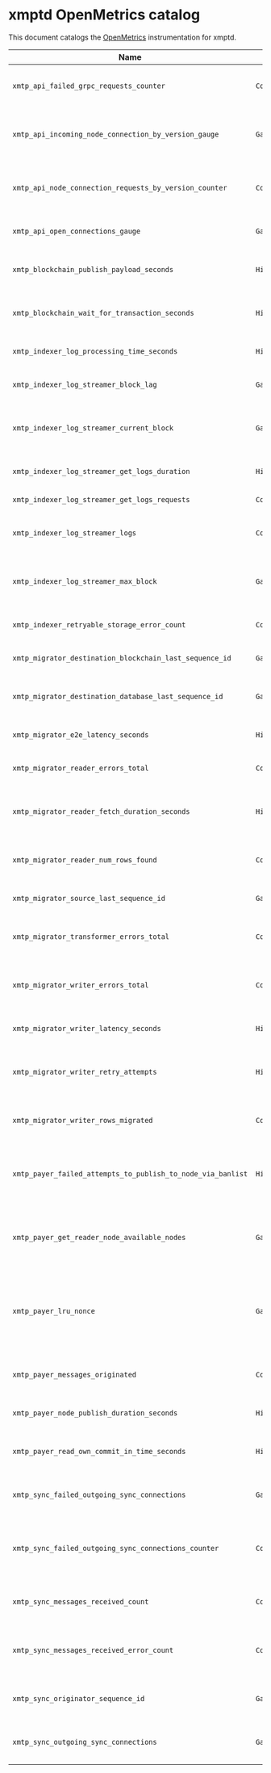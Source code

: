 # xmptd OpenMetrics catalog

This document catalogs the [OpenMetrics](https://prometheus.io/docs/specs/om/open_metrics_spec/) instrumentation for xmptd.

| Name | Type | Description | File |
|------|------|-------------|------|
| `xmtp_api_failed_grpc_requests_counter` | `Counter` | Number of failed GRPC requests by code | `pkg/metrics/api.go` |
| `xmtp_api_incoming_node_connection_by_version_gauge` | `Gauge` | Number of incoming node connections by version | `pkg/metrics/api.go` |
| `xmtp_api_node_connection_requests_by_version_counter` | `Counter` | Number of incoming node connections by version | `pkg/metrics/api.go` |
| `xmtp_api_open_connections_gauge` | `Gauge` | Number of open API connections | `pkg/metrics/api.go` |
| `xmtp_blockchain_publish_payload_seconds` | `Histogram` | Time to publish a payload to the blockchain | `pkg/metrics/blockchain.go` |
| `xmtp_blockchain_wait_for_transaction_seconds` | `Histogram` | Time spent waiting for transaction receipt | `pkg/metrics/blockchain.go` |
| `xmtp_indexer_log_processing_time_seconds` | `Histogram` | Time to process a blockchain log | `pkg/metrics/indexer.go` |
| `xmtp_indexer_log_streamer_block_lag` | `Gauge` | Lag between current block and max block | `pkg/metrics/indexer.go` |
| `xmtp_indexer_log_streamer_current_block` | `Gauge` | Current block being processed by the log streamer | `pkg/metrics/indexer.go` |
| `xmtp_indexer_log_streamer_get_logs_duration` | `Histogram` | Duration of the get logs call | `pkg/metrics/indexer.go` |
| `xmtp_indexer_log_streamer_get_logs_requests` | `Counter` | Number of get logs requests | `pkg/metrics/indexer.go` |
| `xmtp_indexer_log_streamer_logs` | `Counter` | Number of logs found by the log streamer | `pkg/metrics/indexer.go` |
| `xmtp_indexer_log_streamer_max_block` | `Gauge` | Max block on the chain to be processed by the log streamer | `pkg/metrics/indexer.go` |
| `xmtp_indexer_retryable_storage_error_count` | `Counter` | Number of retryable storage errors | `pkg/metrics/indexer.go` |
| `xmtp_migrator_destination_blockchain_last_sequence_id` | `Gauge` | Last sequence ID published to blockchain | `pkg/metrics/migrator.go` |
| `xmtp_migrator_destination_database_last_sequence_id` | `Gauge` | Last sequence ID persisted in destination database | `pkg/metrics/migrator.go` |
| `xmtp_migrator_e2e_latency_seconds` | `Histogram` | Time spent migrating a message | `pkg/metrics/migrator.go` |
| `xmtp_migrator_reader_errors_total` | `Counter` | Total number of reader errors | `pkg/metrics/migrator.go` |
| `xmtp_migrator_reader_fetch_duration_seconds` | `Histogram` | Time spent fetching records from source database | `pkg/metrics/migrator.go` |
| `xmtp_migrator_reader_num_rows_found` | `Counter` | Number of rows fetched from source database | `pkg/metrics/migrator.go` |
| `xmtp_migrator_source_last_sequence_id` | `Gauge` | Last sequence ID pulled from source DB | `pkg/metrics/migrator.go` |
| `xmtp_migrator_transformer_errors_total` | `Counter` | Total number of transformation errors | `pkg/metrics/migrator.go` |
| `xmtp_migrator_writer_errors_total` | `Counter` | Total number of writer errors by destination and error type | `pkg/metrics/migrator.go` |
| `xmtp_migrator_writer_latency_seconds` | `Histogram` | Time spent writing to destination | `pkg/metrics/migrator.go` |
| `xmtp_migrator_writer_retry_attempts` | `Histogram` | Number of retry attempts before success or failure | `pkg/metrics/migrator.go` |
| `xmtp_migrator_writer_rows_migrated` | `Counter` | Total number of rows successfully migrated | `pkg/metrics/migrator.go` |
| `xmtp_payer_failed_attempts_to_publish_to_node_via_banlist` | `Histogram` | Number of failed attempts to publish to a node via banlist | `pkg/metrics/payer.go` |
| `xmtp_payer_get_reader_node_available_nodes` | `Gauge` | Number of currently available nodes for reader selection | `pkg/metrics/payer.go` |
| `xmtp_payer_lru_nonce` | `Gauge` | Least recently used blockchain nonce of the payer (not guaranteed to be the highest nonce). | `pkg/metrics/payer.go` |
| `xmtp_payer_messages_originated` | `Counter` | Number of messages originated by the payer. | `pkg/metrics/payer.go` |
| `xmtp_payer_node_publish_duration_seconds` | `Histogram` | Duration of the node publish call | `pkg/metrics/payer.go` |
| `xmtp_payer_read_own_commit_in_time_seconds` | `Histogram` | Read your own commit duration in seconds | `pkg/metrics/payer.go` |
| `xmtp_sync_failed_outgoing_sync_connections` | `Gauge` | Gauge of current failed outgoing sync connections | `pkg/metrics/sync.go` |
| `xmtp_sync_failed_outgoing_sync_connections_counter` | `Counter` | Counter of total number of failed outgoing sync connection attempts | `pkg/metrics/sync.go` |
| `xmtp_sync_messages_received_count` | `Counter` | Count of messages received from the originator | `pkg/metrics/sync.go` |
| `xmtp_sync_messages_received_error_count` | `Counter` | Count of failed/errored messages received from the originator | `pkg/metrics/sync.go` |
| `xmtp_sync_originator_sequence_id` | `Gauge` | Last synced sequence id of the originator | `pkg/metrics/sync.go` |
| `xmtp_sync_outgoing_sync_connections` | `Gauge` | Gauge of open outgoing sync connections | `pkg/metrics/sync.go` |
